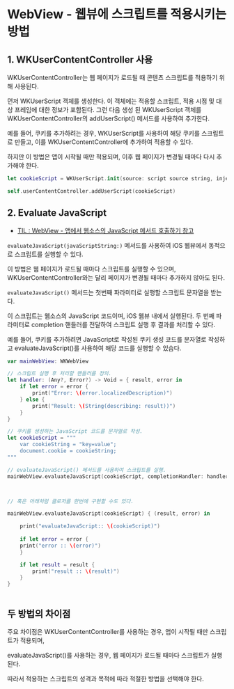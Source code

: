 # WebView - 웹뷰에 스크립트를 적용시키는 방법


## 1. WKUserContentController 사용

WKUserContentController는 웹 페이지가 로드될 때 콘텐츠 스크립트를 적용하기 위해 사용된다.

먼저 WKUserScript 객체를 생성한다. 
이 객체에는 적용할 스크립트, 적용 시점 및 대상 프레임에 대한 정보가 포함된다. 
그런 다음 생성 된 WKUserScript 객체를 WKUserContentController의 addUserScript() 메서드를 사용하여 추가한다.

예를 들어, 쿠키를 추가하려는 경우, WKUserScript를 사용하여 해당 쿠키를 스크립트로 만들고, 이를 WKUserContentController에 추가하여 적용할 수 있다.

하지만 이 방법은 앱이 시작될 때만 적용되며, 이후 웹 페이지가 변경될 때마다 다시 추가해야 한다.

```swift
let cookieScript = WKUserScript.init(source: script source string, injectionTime: .atDocumentStart, forMainFrameOnly: false)

self.userContentController.addUserScript(cookieScript)
```


## 2. Evaluate JavaScript
- [TIL : WebView - 앱에서 웹소스의 JavaScript 메서드 호출하기 참고](https://github.com/isGeekCode/TIL/blob/main/iOS-Networking/WebView_Sending_JS.md)  

`evaluateJavaScript(javaScriptString:)` 메서드를 사용하여 iOS 웹뷰에서 동적으로 스크립트를 실행할 수 있다.

이 방법은 웹 페이지가 로드될 때마다 스크립트를 실행할 수 있으며, WKUserContentController와는 달리 페이지가 변경될 때마다 추가하지 않아도 된다.

`evaluateJavaScript()` 메서드는 첫번째 파라미터로 실행할 스크립트 문자열을 받는다. 

이 스크립트는 웹소스의 JavaScript 코드이며, iOS 웹뷰 내에서 실행된다.
두 번째 파라미터로 completion 핸들러를 전달하여 스크립트 실행 후 결과를 처리할 수 있다.

예를 들어, 쿠키를 추가하려면 JavaScript로 작성된 쿠키 생성 코드를 문자열로 작성하고 evaluateJavaScript()를 사용하여 해당 코드를 실행할 수 있습다.

```swift
var mainWebView: WKWebView

// 스크립트 실행 후 처리할 핸들러를 정의.
let handler: (Any?, Error?) -> Void = { result, error in
    if let error = error {
        print("Error: \(error.localizedDescription)")
    } else {
        print("Result: \(String(describing: result))")
    }
}

// 쿠키를 생성하는 JavaScript 코드를 문자열로 작성.
let cookieScript = """
    var cookieString = "key=value";
    document.cookie = cookieString;
"""

// evaluateJavaScript() 메서드를 사용하여 스크립트를 실행.
mainWebView.evaluateJavaScript(cookieScript, completionHandler: handler)



// 혹은 아래처럼 클로저를 한번에 구현할 수도 있다.

mainWebView.evaluateJavaScript(cookieScript) { (result, error) in

    print("evaluateJavaScript:: \(cookieScript)")
    
    if let error = error {
    print("error :: \(error)")
    }

    if let result = result {
        print("result :: \(result)")
    }
}



```

## 두 방법의 차이점

주요 차이점은 WKUserContentController를 사용하는 경우, 앱이 시작될 때만 스크립트가 적용되며,

evaluateJavaScript()를 사용하는 경우, 웹 페이지가 로드될 때마다 스크립트가 실행된다.
 
따라서 적용하는 스크립트의 성격과 목적에 따라 적절한 방법을 선택해야 한다.
